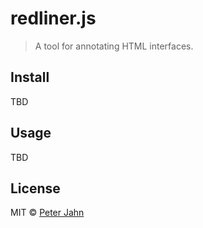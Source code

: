 # redliner.js

> A tool for annotating HTML interfaces.

## Install

TBD

## Usage

TBD

## License

MIT © [Peter Jahn](http://github.com/jahnp)
